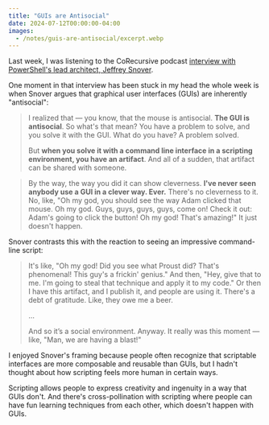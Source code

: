 ```yaml
---
title: "GUIs are Antisocial"
date: 2024-07-12T00:00:00-04:00
images:
  - /notes/guis-are-antisocial/excerpt.webp
---
```


Last week, I was listening to the CoRecursive podcast [interview with PowerShell's lead architect, Jeffrey Snover](https://corecursive.com/building-powershell-with-jeffrey-snover/).

One moment in that interview has been stuck in my head the whole week is when Snover argues that graphical user interfaces (GUIs) are inherently "antisocial":

> I realized that &mdash; you know, that the mouse is antisocial. **The GUI is antisocial**. So what's that mean? You have a problem to solve, and you solve it with the GUI. What do you have? A problem solved.
>
> But **when you solve it with a command line interface in a scripting environment, you have an artifact**. And all of a sudden, that artifact can be shared with someone.

> By the way, the way you did it can show cleverness. **I've never seen anybody use a GUI in a clever way. Ever.** There's no cleverness to it. No, like, "Oh my god, you should see the way Adam clicked that mouse. Oh my god. Guys, guys, guys, guys, come on! Check it out: Adam's going to click the button! Oh my god! That's amazing!" It just doesn't happen.

Snover contrasts this with the reaction to seeing an impressive command-line script:

> It's like, "Oh my god! Did you see what Proust did? That's phenomenal! This guy's a frickin' genius." And then, "Hey, give that to me. I'm going to steal that technique and apply it to my code." Or then I have this artifact, and I publish it, and people are using it. There's a debt of gratitude. Like, they owe me a beer.
>
> ...
>
> And so it’s a social environment. Anyway. It really was this moment &mdash; like, "Man, we are having a blast!"

I enjoyed Snover's framing because people often recognize that scriptable interfaces are more composable and reusable than GUIs, but I hadn't thought about how scripting feels more human in certain ways.

Scripting allows people to express creativity and ingenuity in a way that GUIs don't. And there's cross-pollination with scripting where people can have fun learning techniques from each other, which doesn't happen with GUIs.

